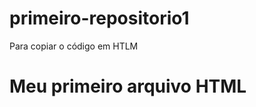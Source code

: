 # primeiro-repositorio1

Para copiar o código em HTLM
<html>
  <h1>Meu primeiro arquivo HTML</h1>
  </html>

